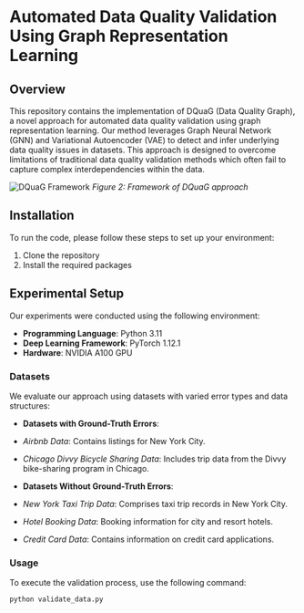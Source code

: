 # Automated Data Quality Validation Using Graph Representation Learning

## Overview

This repository contains the implementation of DQuaG (Data Quality Graph), a novel approach for automated data quality validation using graph representation learning. Our method leverages Graph Neural Network (GNN) and Variational Autoencoder (VAE) to detect and infer underlying data quality issues in datasets. This approach is designed to overcome limitations of traditional data quality validation methods which often fail to capture complex interdependencies within the data.

![DQuaG Framework](path/to/framework_image.png)
*Figure 2: Framework of DQuaG approach*

## Installation

To run the code, please follow these steps to set up your environment:

1. Clone the repository
2. Install the required packages


## Experimental Setup

Our experiments were conducted using the following environment:

- **Programming Language**: Python 3.11
- **Deep Learning Framework**: PyTorch 1.12.1
- **Hardware**: NVIDIA A100 GPU

### Datasets

We evaluate our approach using datasets with varied error types and data structures:

- **Datasets with Ground-Truth Errors**:
- *Airbnb Data*: Contains listings for New York City.
- *Chicago Divvy Bicycle Sharing Data*: Includes trip data from the Divvy bike-sharing program in Chicago.

- **Datasets Without Ground-Truth Errors**:
- *New York Taxi Trip Data*: Comprises taxi trip records in New York City.
- *Hotel Booking Data*: Booking information for city and resort hotels.
- *Credit Card Data*: Contains information on credit card applications.

### Usage

To execute the validation process, use the following command:

```bash
python validate_data.py


